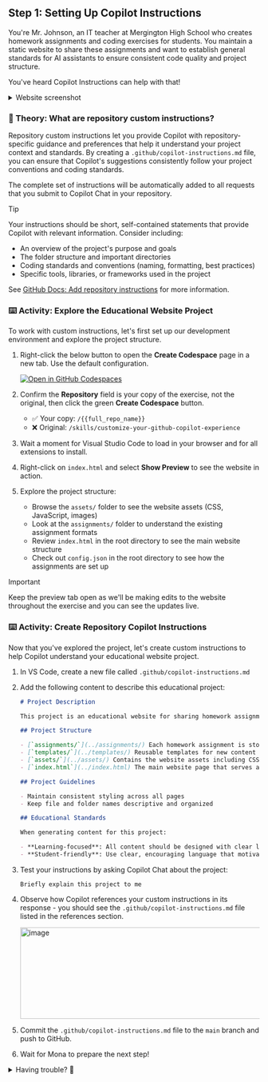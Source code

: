 ## Step 1: Setting Up Copilot Instructions

You're Mr. Johnson, an IT teacher at Mergington High School who creates homework assignments and coding exercises for students. You maintain a static website to share these assignments and want to establish general standards for AI assistants to ensure consistent code quality and project structure.

You've heard Copilot Instructions can help with that!

<details>
<summary>Website screenshot</summary><br/>

You will run this website in the first activity!

<img width="1122" height="784" alt="image" src="https://github.com/user-attachments/assets/d8551981-a90d-4a83-b11b-6e337d7896a1" />

</details>

### 📖 Theory: What are repository custom instructions?

Repository custom instructions let you provide Copilot with repository-specific guidance and preferences that help it understand your project context and standards. By creating a `.github/copilot-instructions.md` file, you can ensure that Copilot's suggestions consistently follow your project conventions and coding standards.

The complete set of instructions will be automatically added to all requests that you submit to Copilot Chat in your repository.

> [!TIP]
> Your instructions should be short, self-contained statements that provide Copilot with relevant information. Consider including:
>
> - An overview of the project's purpose and goals
> - The folder structure and important directories
> - Coding standards and conventions (naming, formatting, best practices)
> - Specific tools, libraries, or frameworks used in the project
>
> See [GitHub Docs: Add repository instructions](https://docs.github.com/en/copilot/how-tos/custom-instructions/adding-repository-custom-instructions-for-github-copilot) for more information.

### ⌨️ Activity: Explore the Educational Website Project

To work with custom instructions, let's first set up our development environment and explore the project structure.

1. Right-click the below button to open the **Create Codespace** page in a new tab. Use the default configuration.

   [![Open in GitHub Codespaces](https://github.com/codespaces/badge.svg)](https://codespaces.new/{{full_repo_name}}?quickstart=1)

1. Confirm the **Repository** field is your copy of the exercise, not the original, then click the green **Create Codespace** button.

   - ✅ Your copy: `/{{full_repo_name}}`
   - ❌ Original: `/skills/customize-your-github-copilot-experience`

1. Wait a moment for Visual Studio Code to load in your browser and for all extensions to install.

1. Right-click on `index.html` and select **Show Preview** to see the website in action.

1. Explore the project structure:
   - Browse the `assets/` folder to see the website assets (CSS, JavaScript, images)
   - Look at the `assignments/` folder to understand the existing assignment formats
   - Review `index.html` in the root directory to see the main website structure
   - Check out `config.json` in the root directory to see how the assignments are set up

> [!IMPORTANT]
> Keep the preview tab open as we'll be making edits to the website throughout the exercise and you can see the updates live.

### ⌨️ Activity: Create Repository Copilot Instructions

Now that you've explored the project, let's create custom instructions to help Copilot understand your educational website project.

1. In VS Code, create a new file called `.github/copilot-instructions.md`

1. Add the following content to describe this educational project:

   ```markdown
   # Project Description

   This project is an educational website for sharing homework assignments and coding exercises with students. Students can browse, view, and download assignments directly from the portal.

   ## Project Structure

   - [`assignments/`](../assignments/) Each homework assignment is stored in its own subfolder with a consistent structure.
   - [`templates/`](../templates/) Reusable templates for new content
   - [`assets/`](../assets/) Contains the website assets including CSS, JavaScript, images, and configuration files
   - [`index.html`](../index.html) The main website page that serves as a static portal for browsing and viewing assignments. Content is configurable via [`config.json`](../config.json) file to dynamically generate assignment lists and details.

   ## Project Guidelines

   - Maintain consistent styling across all pages
   - Keep file and folder names descriptive and organized

   ## Educational Standards

   When generating content for this project:

   - **Learning-focused**: All content should be designed with clear learning objectives and appropriate difficulty levels
   - **Student-friendly**: Use clear, encouraging language that motivates students
   ```

1. Test your instructions by asking Copilot Chat about the project:

   ```text
   Briefly explain this project to me
   ```

1. Observe how Copilot references your custom instructions in its response - you should see the `.github/copilot-instructions.md` file listed in the references section.

   <img width="504" height="183" alt="image" src="https://github.com/user-attachments/assets/2214ed9e-c165-4440-a23e-d2d33c0231a9" />

1. Commit the `.github/copilot-instructions.md` file to the `main` branch and push to GitHub.

1. Wait for Mona to prepare the next step!

<details>
<summary>Having trouble? 🤷</summary><br/>

- The `.github/copilot-instructions.md` file should be at the root of the `.github` folder
- Make sure you commited and pushed the changes.

</details>
